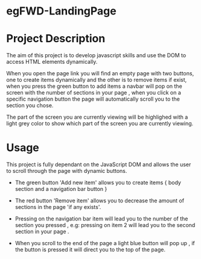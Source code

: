 # egFWD-LandingPage

# Project Description 

<p> The aim of this project is to develop javascript skills and use the DOM to access HTML elements dynamically. </p>

<p> When you open the page link you will find an empty page with two buttons, one to create items dynamically and the other is to remove items if exist,
when you press the green button to add items a navbar will pop on the screen with the number of sections in your page , when you click on a specific navigation button the page will automatically scroll you to the section you chose.</p>

<p> The part of the screen you are currently viewing will be highlighed with a light grey color to show which part of the screen you are currently viewing.</p>

# Usage

<p> This project is fully dependant on the JavaScript DOM and allows the user to scroll through the page with dynamic buttons. </p>
<ul>
  <li> <p> The green button 'Add new item' allows you to create items { body section and a navigation bar button } </p>
 </li>
  <li> <p> The red button 'Remove item' allows you to decrease the amount of sections in the page 'if any exists'. </p> 
  </li>
  <li> <p> Pressing on the navigation bar item will lead you to the number of the section you pressed , e.g: pressing on item 2 will lead you to the second section in your page .</p>
  </li>
  <li> <p> When you scroll to the end of the page a light blue button will pop up , if the button is pressed it will direct you to the top of the page.
  </li>
 </ul>
